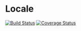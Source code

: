 # Locale

[![Build Status](https://travis-ci.org/giggsey/Locale.svg?branch=master)](https://travis-ci.org/giggsey/Locale) [![Coverage Status](https://coveralls.io/repos/giggsey/Locale/badge.png)](https://coveralls.io/r/giggsey/Locale)